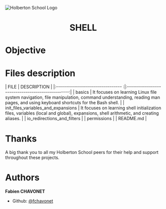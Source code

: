 <p align="center">

![Holberton School Logo](https://apply.holbertonschool.com/holberton-logo.png)

</p>
<h1 align="center">SHELL</h1>

# Objective

# Files description

| FILE                                | DESCRIPTION                                       |
|:---------------------------------  :|:-------------------------------------------------:|
| basics                              | It focuses on learning Linux file system navigation, file manipulation, command understanding, reading man pages, and using keyboard shortcuts for the Bash shell. |
| init_files_variables_and_expansions | It focuses on learning shell initialization files, variables (local and global), expansions, shell arithmetic, and creating aliases. |
| io_redirections_and_filters         |
| permissions                         |
| README.md                           |

# Thanks

A big thank you to all my Holberton School peers for their help and support throughout these projects.

# Authors

**Fabien CHAVONET**
- Github: [@fchavonet](https://github.com/fchavonet)